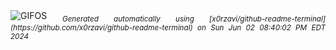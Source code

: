 <div align="justify">
<picture>
    <source media="(prefers-color-scheme: dark)" srcset="https://i.ibb.co/j9K0NbK/output-gif.gif">
    <source media="(prefers-color-scheme: light)" srcset="https://i.ibb.co/j9K0NbK/output-gif.gif">
    <img alt="GIFOS" src="https://i.ibb.co/j9K0NbK/output-gif.gif">
</picture>
<sub><i>Generated automatically using [x0rzavi/github-readme-terminal](https://github.com/x0rzavi/github-readme-terminal) on Sun Jun 02 08:40:02 PM EDT 2024</i></sub>
</div>

<!--  -->